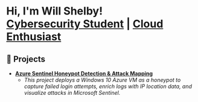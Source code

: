 <h1>Hi, I'm Will Shelby!<br/>
<a href="https://linkedin.com/in/william-shelby">Cybersecurity Student</a> | <a href="#">Cloud Enthusiast</a></h1>

<h2>🎯 Projects</h2>

- <b><a href="https://github.com/shillus12/azure-honeypot-lab">Azure Sentinel Honeypot Detection & Attack Mapping</a></b>  
  - *This project deploys a Windows 10 Azure VM as a honeypot to capture failed login attempts, enrich logs with IP location data, and visualize attacks in Microsoft Sentinel.*
